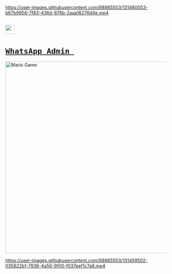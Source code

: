 


https://user-images.githubusercontent.com/88885503/131460053-b67b9956-7f83-436d-876b-2aaa16276d4e.mp4








## <img src="https://github.com/TheDudeThatCode/TheDudeThatCode/blob/master/Assets/Hi.gif" width="29px"> 



# [`WhatsApp Admin `](https://wa.me/+6285215988509)



<img src="https://github.com/TheDudeThatCode/TheDudeThatCode/blob/master/Assets/Mario_Gameplay.gif" alt="Mario Game" width="600" />




https://user-images.githubusercontent.com/88885503/131459502-035622b1-7936-4a56-9f00-f037eef1c7a6.mp4

